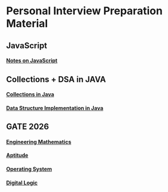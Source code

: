 # Personal Interview Preparation Material


## JavaScript 

#### [Notes on JavaScript](javascript/readme.md)

## Collections + DSA in JAVA

#### [Collections in Java](java/collections/readme.md)

#### [Data Structure Implementation in Java](java/data-structure-implementation/readme.md)


## GATE 2026

#### [Engineering Mathematics](/GATE2026/EngineeringMathematics/readme.md)

#### [Aptitude](/GATE2026/Aptitude/readme.md)

#### [Operating System](/GATE2026/OperatingSystem/readme.md)

#### [Digital Logic](/GATE2026/DigitalLogic/readme.md)